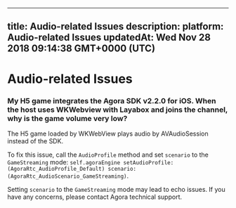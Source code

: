 
---
title: Audio-related Issues
description: 
platform: Audio-related Issues
updatedAt: Wed Nov 28 2018 09:14:38 GMT+0000 (UTC)
---
# Audio-related Issues
### My H5 game integrates the Agora SDK v2.2.0 for iOS. When the host uses WKWebview with Layabox and joins the channel, why is the game volume very low?
The H5 game loaded by WKWebView plays audio by AVAudioSession instead of the SDK.

To fix this issue, call the `AudioProfile` method and set `scenario` to the `GameStreaming` mode:
`self.agoraEngine setAudioProfile:(AgoraRtc_AudioProfile_Default) scenario:(AgoraRtc_AudioScenario_GameStreaming)`.

Setting `scenario` to the `GameStreaming` mode may lead to echo issues. If you have any concerns, please contact Agora technical support.
